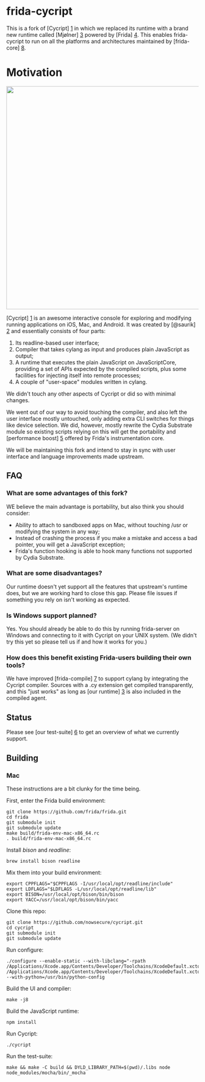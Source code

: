 # frida-cycript

This is a fork of [Cycript] [1] in which we replaced its runtime with a brand
new runtime called [Mjølner] [3] powered by [Frida] [4]. This enables
frida-cycript to run on all the platforms and architectures maintained by
[frida-core] [8].

# Motivation

<img src="https://github.com/nowsecure/cycript/raw/master/docs/demo.gif" width="583" />

[Cycript] [1] is an awesome interactive console for exploring and modifying
running applications on iOS, Mac, and Android. It was created by [@saurik] [2]
and essentially consists of four parts:

1. Its readline-based user interface;
2. Compiler that takes cylang as input and produces plain JavaScript as output;
3. A runtime that executes the plain JavaScript on JavaScriptCore, providing a
   set of APIs expected by the compiled scripts, plus some facilities for
   injecting itself into remote processes;
4. A couple of "user-space" modules written in cylang.

We didn't touch any other aspects of Cycript or did so with minimal changes.

We went out of our way to avoid touching the compiler, and also left the user
interface mostly untouched, only adding extra CLI switches for things like
device selection. We did, however, mostly rewrite the Cydia Substrate module
so existing scripts relying on this will get the portability and [performance
boost] [5] offered by Frida's instrumentation core.

We will be maintaining this fork and intend to stay in sync with user interface
and language improvements made upstream.

## FAQ

### What are some advantages of this fork?

WE believe the main advantage is portability, but also think you should consider:

- Ability to attach to sandboxed apps on Mac, without touching /usr or modifying
  the system in any way;
- Instead of crashing the process if you make a mistake and access a bad
  pointer, you will get a JavaScript exception;
- Frida's function hooking is able to hook many functions not supported by
  Cydia Substrate.

### What are some disadvantages?

Our runtime doesn't yet support all the features that upstream's runtime does,
but we are working hard to close this gap. Please file issues if something you
rely on isn't working as expected.

### Is Windows support planned?

Yes. You should already be able to do this by running frida-server on Windows
and connecting to it with Cycript on your UNIX system. (We didn't try this yet
so please tell us if and how it works for you.)

### How does this benefit existing Frida-users building their own tools?

We have improved [frida-compile] [7] to support cylang by integrating the
Cycript compiler. Sources with a .cy extension get compiled transparently, and
this "just works" as long as [our runtime] [3] is also included in the compiled
agent.

## Status

Please see [our test-suite] [6] to get an overview of what we currently support.

## Building

### Mac

These instructions are a bit clunky for the time being.

First, enter the Frida build environment:

    git clone https://github.com/frida/frida.git
    cd frida
    git submodule init
    git submodule update
    make build/frida-env-mac-x86_64.rc
    . build/frida-env-mac-x86_64.rc

Install *bison* and *readline*:

    brew install bison readline

Mix them into your build environment:

    export CPPFLAGS="$CPPFLAGS -I/usr/local/opt/readline/include"
    export LDFLAGS="$LDFLAGS -L/usr/local/opt/readline/lib"
    export BISON=/usr/local/opt/bison/bin/bison
    export YACC=/usr/local/opt/bison/bin/yacc

Clone this repo:

    git clone https://github.com/nowsecure/cycript.git
    cd cycript
    git submodule init
    git submodule update

Run configure:

    ./configure --enable-static --with-libclang="-rpath /Applications/Xcode.app/Contents/Developer/Toolchains/XcodeDefault.xctoolchain/usr/lib /Applications/Xcode.app/Contents/Developer/Toolchains/XcodeDefault.xctoolchain/usr/lib/libclang.dylib" --with-python=/usr/bin/python-config

Build the UI and compiler:

    make -j8

Build the JavaScript runtime:

    npm install

Run Cycript:

    ./cycript

Run the test-suite:

    make && make -C build && DYLD_LIBRARY_PATH=$(pwd)/.libs node node_modules/mocha/bin/_mocha

  [1]: http://www.cycript.org/
  [2]: https://twitter.com/saurik
  [3]: https://github.com/nowsecure/mjolner
  [4]: http://www.frida.re/
  [5]: https://gist.github.com/oleavr/bfd9b65865e9f17914f2
  [6]: https://github.com/nowsecure/cycript/blob/master/test/types.js
  [7]: https://github.com/frida/frida-compile
  [8]: https://github.com/frida/frida-core/tree/master/src
